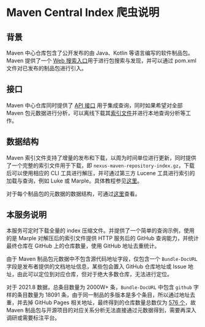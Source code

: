 # Maven Central Index 爬虫说明

## 背景

Maven 中心仓库包含了公开发布的由 Java、Kotlin 等语言编写的软件制品包。Maven 提供了一个 [Web 搜索入口](https://search.maven.org/)用于进行包搜索与发现，并可以通过 pom.xml 文件对已发布的制品包进行引入。

## 接口

Maven 中心仓库同时提供了 [API 接口](https://search.maven.org/classic/#api) 用于集成查询，同时如果希望对全部 Maven 包元数据进行分析，可以离线下载其[索引文件](https://repo.maven.apache.org/maven2/.index/)并进行本地查询分析等工作。

## 数据结构

Maven 索引文件支持了增量的发布和下载，以周为时间单位进行更新，同时提供了一个完整的索引文件用于下载，即 `nexus-maven-repository-index.gz`，下载后可以使用相应的 CLI 工具进行解压，并可通过第三方 Lucene 工具进行索引的加载与查询，例如 Luke 或 Marple。具体教程参见[这里](https://maven.apache.org/repository/central-index.html)。

对于每个制品包的元数据的数据结构，可通过[这里](https://maven.apache.org/maven-indexer-archives/maven-indexer-LATEST/indexer-core/)查看。

## 本服务说明

本服务可定时下载全量的 index 压缩文件。并提供了一个简单的查询示例，使用的是 Marple 对解压后的索引文件提供 HTTP 服务后的 GitHub 查询能力，并统计最终仓库在 GitHub 上的仓库数量，使用 GitHub 地址去重统计。

由于 Maven 制品包元数据中不包含源代码地址字段，仅包含一个 `Bundle-DocURL` 字段是发布者提供的文档地址信息，某些包会置入 GitHub 仓库地址或 Issue 地址，由此可以定位到对应仓库，但对于绝大多数仓库，无法进行定位。

对于 2021.8 数据，总条目数量为 2000W+ 条，`Bundle-DocURL` 中包含 `github` 字样的条目数量为 18091 条，由于同一制品的多版本是多个条目，所以通过地址去重，并去掉 GitHub Pages 相关地址，最终得到的仓库数量总数仅为 [576 个](./maven_github_url)，故 Maven 制品包与开源项目的对应关系分析无法直接通过元数据得到，需要再深入调研或需要标注平台。
